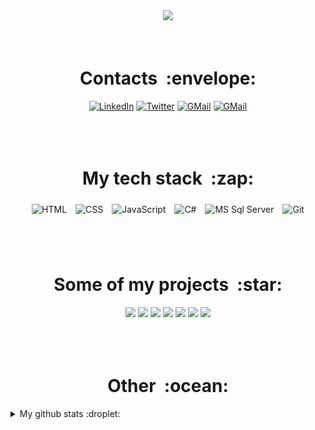 <div align="center">
    <img height= "50" src="https://readme-typing-svg.herokuapp.com?font=consolas&color=C691E9&size=22&center=true&vCenter=true&width=700&height=30&lines=%23+Hi%2C+I'm+Qalib+Qurbanov.;%23+I'm+backend+%26+software+dev+from+Azerbaijan.;%23+Welcome+to+my+github+page!" />
</div>     <br>





<br>
<h1 align="center">Contacts&nbsp; :envelope:</h1>
<div align="center">
    <a href="https://www.linkedin.com/in/qalibqurbanov/"><img height=35 alt="LinkedIn" src="https://img.shields.io/badge/qalibqurbanov-%230077B5.svg?style=for-the-badge&logo=linkedin&logoColor=white"></a>
    <a href="https://twitter.com/QurbanovQalib"><img height=35 alt="Twitter" src="https://img.shields.io/badge/QurbanovQalib-%231DA1F2.svg?style=for-the-badge&logo=Twitter&logoColor=white"></a>
    <a href="https://t.me/inde_irae"><img height=35 alt="GMail" src="https://img.shields.io/badge/inde_irae-2CA5E0?style=for-the-badge&logo=telegram&logoColor=white"></a>
    <a href="mailto:qurbanowqalib@gmail.com"><img height=35 alt="GMail" src="https://img.shields.io/badge/qurbanowqalib@gmail.com-D14836?style=for-the-badge&logo=gmail&logoColor=white"></a>
</div>     <br><br><br>





<h1 align="center">My tech stack&nbsp; :zap:</h1>
<div align="center">
    <!-- For more icons please follow  https://github.com/MikeCodesDotNET/ColoredBadges -->
    <img src="https://img.shields.io/badge/html5-%23E34F26.svg?style=for-the-badge&logo=html5&logoColor=white" height=35 alt="HTML" style="vertical-align:top; margin:5px"/>
    <img src="https://img.shields.io/badge/css3-%231572B6.svg?style=for-the-badge&logo=css3&logoColor=white" height=35 alt="CSS" style="vertical-align:top; margin:5px"/>
    <img src="https://img.shields.io/badge/javascript-%23323330.svg?style=for-the-badge&logo=javascript&logoColor=%23F7DF1E" height=35 alt="JavaScript" style="vertical-align:top; margin:5px"/>
    <img src="https://img.shields.io/badge/c%23-%23239120.svg?style=for-the-badge&logo=c-sharp&logoColor=white" height=35 alt="C#" style="vertical-align:top; margin:5px"/>
    <img src="https://img.shields.io/badge/Microsoft%20SQL%20Sever-CC2927?style=for-the-badge&logo=microsoft%20sql%20server&logoColor=white" height=35 alt="MS Sql Server" style="vertical-align:top; margin:5px"/>
    <img src="https://img.shields.io/badge/git-%23F05033.svg?style=for-the-badge&logo=git&logoColor=white" height=35 alt="Git" style="vertical-align:top; margin:5px"/>
</div>     <br><br><br>





<h1 align="center">Some of my projects&nbsp; :star:</h1>
<div align="center">
    <img src="https://github-readme-stats.vercel.app/api/pin/?username=qalibqurbanov&repo=qalibqurbanov&theme=omni&hide_border=true"/>
    <img src="https://github-readme-stats.vercel.app/api/pin/?username=qalibqurbanov&repo=qalibqurbanov&theme=omni&hide_border=true"/>
    <img src="https://github-readme-stats.vercel.app/api/pin/?username=qalibqurbanov&repo=qalibqurbanov&theme=omni&hide_border=true"/>
    <img src="https://github-readme-stats.vercel.app/api/pin/?username=qalibqurbanov&repo=qalibqurbanov&theme=omni&hide_border=true"/>
    <img src="https://github-readme-stats.vercel.app/api/pin/?username=qalibqurbanov&repo=qalibqurbanov&theme=omni&hide_border=true"/>
    <img src="https://github-readme-stats.vercel.app/api/pin/?username=qalibqurbanov&repo=qalibqurbanov&theme=omni&hide_border=true"/>
    <img src="https://github-readme-stats.vercel.app/api/pin/?username=qalibqurbanov&repo=REPONAME&theme=omni&hide_border=true"/>
</div>     <br><br><br>





<h1 align="center">Other&nbsp; :ocean:</h1>
<details>
    <summary>My github stats :droplet:</summary><br>
    <div align="center" style="display:flex; justify-content:center; align-items:center;">
        <img height= "150" draggable="false" style="pointer-events: none; user-select:none;" src="https://github-readme-stats.vercel.app/api?username=qalibqurbanov&theme=omni&show_icons=true&include_all_commits=true&hide_border=true" />
        <img height= "150" draggable="false" style="pointer-events: none; user-select:none;" src="https://github-readme-stats.vercel.app/api/top-langs/?username=qalibqurbanov&theme=omni&layout=compact&hide_border=true" />
    </div>
</details>










[comments]: <> (----------------------------------------------------------------------------)










[comments]: <> (material-palenight, react, radical, midnight-purple, material-palenight, omni, jolly - ve s. : https://github.com/anuraghazra/github-readme-stats/blob/master/themes/README.md)


[comments]: <>
(
<img src = "https://raw.githubusercontent.com/MartinHeinz/MartinHeinz/master/wave.gif" width = 35px>
<img src="https://camo.githubusercontent.com/a6af43479d42a1a2fb5c9b40ee7c8cb4166fe525162357d400ee99afe3eac2fa/68747470733a2f2f63756c746f667468657061727479706172726f742e636f6d2f706172726f74732f68642f676974687562706172726f742e676966" width=35px>
<img src="https://raw.githubusercontent.com/iCharlesZ/FigureBed/master/img/octocat.gif" width=35px><br>
<img src="https://camo.githubusercontent.com/992babdffd8c74a1502de375fbdf7e4d54773242/68747470733a2f2f6d656469612e67697068792e636f6d2f6d656469612f53576f536b4e36447854737a71494b4571762f67697068792e676966" width=250px>
)
